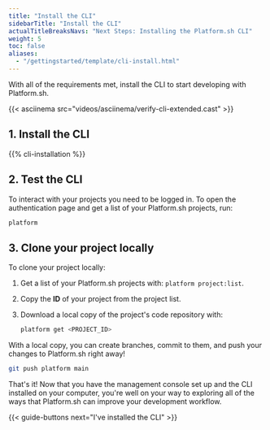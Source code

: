 ```yaml
---
title: "Install the CLI"
sidebarTitle: "Install the CLI"
actualTitleBreaksNavs: "Next Steps: Installing the Platform.sh CLI"
weight: 5
toc: false
aliases:
  - "/gettingstarted/template/cli-install.html"
---
```


With all of the requirements met, install the CLI to start developing with Platform.sh.

{{< asciinema src="videos/asciinema/verify-cli-extended.cast" >}}

## 1. Install the CLI

{{% cli-installation %}}

## 2. Test the CLI

To interact with your projects you need to be logged in.
To open the authentication page and get a list of your Platform.sh projects, run:

```bash
platform
```

## 3. Clone your project locally

To clone your project locally:

1. Get a list of your Platform.sh projects with: `platform project:list`.
2. Copy the **ID** of your project from the project list.
3. Download a local copy of the project's code repository with:

    ```bash
    platform get <PROJECT_ID>
    ```

With a local copy, you can create branches, commit to them, and push your changes to Platform.sh right away!

```bash
git push platform main
```

That's it!
Now that you have the management console set up and the CLI installed on your computer,
you're well on your way to exploring all of the ways that Platform.sh can improve your development workflow.

{{< guide-buttons next="I've installed the CLI" >}}
